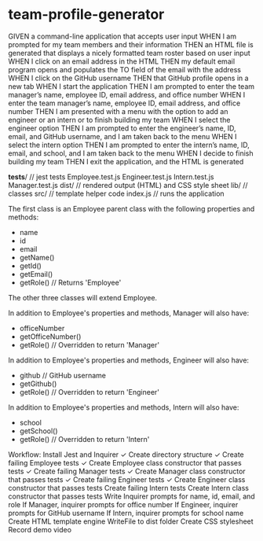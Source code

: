 # team-profile-generator

GIVEN a command-line application that accepts user input
WHEN I am prompted for my team members and their information
THEN an HTML file is generated that displays a nicely formatted team roster based on user input
WHEN I click on an email address in the HTML
THEN my default email program opens and populates the TO field of the email with the address
WHEN I click on the GitHub username
THEN that GitHub profile opens in a new tab
WHEN I start the application
THEN I am prompted to enter the team manager’s name, employee ID, email address, and office number
WHEN I enter the team manager’s name, employee ID, email address, and office number
THEN I am presented with a menu with the option to add an engineer or an intern or to finish building my team
WHEN I select the engineer option
THEN I am prompted to enter the engineer’s name, ID, email, and GitHub username, and I am taken back to the menu
WHEN I select the intern option
THEN I am prompted to enter the intern’s name, ID, email, and school, and I am taken back to the menu
WHEN I decide to finish building my team
THEN I exit the application, and the HTML is generated

__tests__/          // jest tests
  Employee.test.js
  Engineer.test.js
  Intern.test.js
  Manager.test.js
dist/               // rendered output (HTML) and CSS style sheet
lib/                // classes
src/                // template helper code
index.js            // runs the application

The first class is an Employee parent class with the following properties and methods:
- name
- id
- email
- getName()
- getId()
- getEmail()
- getRole() // Returns 'Employee'

The other three classes will extend Employee.

In addition to Employee's properties and methods, Manager will also have:

- officeNumber
- getOfficeNumber()
- getRole() // Overridden to return 'Manager'

In addition to Employee's properties and methods, Engineer will also have:
- github // GitHub username
- getGithub()
- getRole() // Overridden to return 'Engineer'

In addition to Employee's properties and methods, Intern will also have:
- school
- getSchool()
- getRole() // Overridden to return 'Intern'

Workflow:
Install Jest and Inquirer 	✓
Create directory structure 	✓
Create failing Employee tests ✓
Create Employee class constructor that passes tests ✓
Create failing Manager tests ✓
Create Manager class constructor that passes tests ✓
Create failing Engineer tests ✓
Create Engineer class constructor that passes tests
Create failing Intern tests
Create Intern class constructor that passes tests
Write Inquirer prompts for name, id, email, and role
If Manager, inquirer prompts for office number
If Engineer, inquirer prompts for GitHub username
If Intern, inquirer prompts for school name
Create HTML template engine
WriteFile to dist folder
Create CSS stylesheet
Record demo video